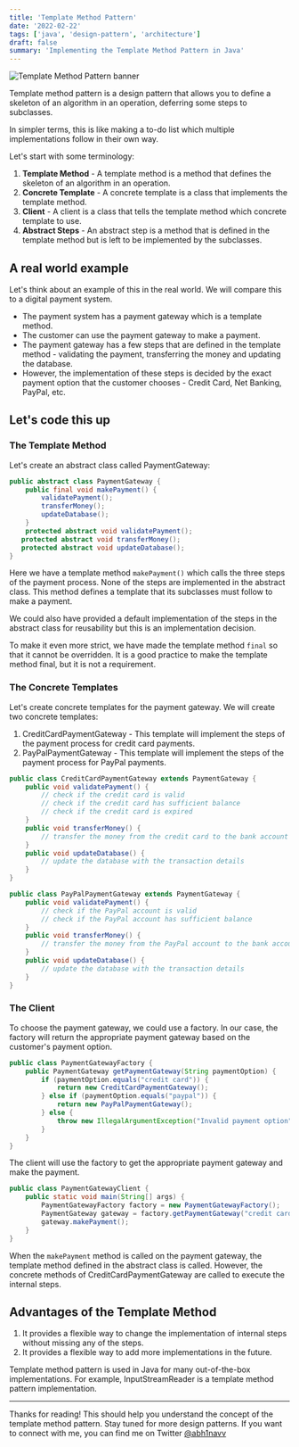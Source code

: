 ```yaml
---
title: 'Template Method Pattern'
date: '2022-02-22'
tags: ['java', 'design-pattern', 'architecture']
draft: false
summary: 'Implementing the Template Method Pattern in Java'
---
```


![Template Method Pattern banner](https://dev-to-uploads.s3.amazonaws.com/uploads/articles/x2ma02rwkv77v4kz8uf8.png)

Template method pattern is a design pattern that allows you to define a skeleton of an algorithm in an operation, deferring some steps to subclasses.

In simpler terms, this is like making a to-do list which multiple implementations follow in their own way.

Let's start with some terminology:
1. **Template Method** - A template method is a method that defines the skeleton of an algorithm in an operation.
2. **Concrete Template** - A concrete template is a class that implements the template method.
3. **Client** - A client is a class that tells the template method which concrete template to use.
4. **Abstract Steps** - An abstract step is a method that is defined in the template method but is left to be implemented by the subclasses.

## A real world example
Let's think about an example of this in the real world. We will compare this to a digital payment system.
- The payment system has a payment gateway which is a template method.
- The customer can use the payment gateway to make a payment.
- The payment gateway has a few steps that are defined in the template method - validating the payment, transferring the money and updating the database.
- However, the implementation of these steps is decided by the exact payment option that the customer chooses - Credit Card, Net Banking, PayPal, etc. 

## Let's code this up

### The Template Method
Let's create an abstract class called PaymentGateway:
```java
public abstract class PaymentGateway {
    public final void makePayment() {
        validatePayment();
        transferMoney();
        updateDatabase();
    }
    protected abstract void validatePayment();
   protected abstract void transferMoney();
   protected abstract void updateDatabase();
}
```

Here we have a template method `makePayment()` which calls the three steps of the payment process. None of the steps are implemented in the abstract class.
This method defines a template that its subclasses must follow to make a payment.

We could also have provided a default implementation of the steps in the abstract class for reusability but this is an implementation decision.

To make it even more strict, we have made the template method `final` so that it cannot be overridden. It is a good practice to make the template method final, but it is not a requirement.

### The Concrete Templates
Let's create concrete templates for the payment gateway. We will create two concrete templates:
1. CreditCardPaymentGateway - This template will implement the steps of the payment process for credit card payments.
2. PayPalPaymentGateway - This template will implement the steps of the payment process for PayPal payments.

```java
public class CreditCardPaymentGateway extends PaymentGateway {
    public void validatePayment() {
        // check if the credit card is valid
        // check if the credit card has sufficient balance
        // check if the credit card is expired
    }
    public void transferMoney() {
        // transfer the money from the credit card to the bank account
    }
    public void updateDatabase() {
        // update the database with the transaction details
    }
}
```

```java
public class PayPalPaymentGateway extends PaymentGateway {
    public void validatePayment() {
        // check if the PayPal account is valid
        // check if the PayPal account has sufficient balance
    }
    public void transferMoney() {
        // transfer the money from the PayPal account to the bank account
    }
    public void updateDatabase() {
        // update the database with the transaction details
    }
}
```

### The Client
To choose the payment gateway, we could use a factory. In our case, the factory will return the appropriate payment gateway based on the customer's payment option.

```java
public class PaymentGatewayFactory {
    public PaymentGateway getPaymentGateway(String paymentOption) {
        if (paymentOption.equals("credit card")) {
            return new CreditCardPaymentGateway();
        } else if (paymentOption.equals("paypal")) {
            return new PayPalPaymentGateway();
        } else {
            throw new IllegalArgumentException("Invalid payment option");
        }
    }
}
```
The client will use the factory to get the appropriate payment gateway and make the payment.
```java
public class PaymentGatewayClient {
    public static void main(String[] args) {
        PaymentGatewayFactory factory = new PaymentGatewayFactory();
        PaymentGateway gateway = factory.getPaymentGateway("credit card");
        gateway.makePayment();
    }
}
```

When the `makePayment` method is called on the payment gateway, the template method defined in the abstract class is called. 
However, the concrete methods of CreditCardPaymentGateway are called to execute the internal steps.


## Advantages of the Template Method
1. It provides a flexible way to change the implementation of internal steps without missing any of the steps.
2. It provides a flexible way to add more implementations in the future.

Template method pattern is used in Java for many out-of-the-box implementations. For example, InputStreamReader is a template method pattern implementation.

---

Thanks for reading! This should help you understand the concept of the template method pattern. Stay tuned for more design patterns.
If you want to connect with me, you can find me on Twitter [@abh1navv](https://twitter.com/abh1navv)
